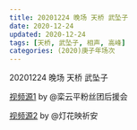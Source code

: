 ```yaml
---
title: 20201224 晚场 天桥 武坠子
date: 2020-12-24
updated: 2020-12-24
tags: [天桥, 武坠子, 相声, 高峰] 
categories: (2020)庚子年场次 
---
```

20201224 晚场 天桥 武坠子



[视频源1](https://weibo.com/6574451359/JzZM7zjd9) by @栾云平粉丝团后援会

[视频源2](https://weibo.com/1950216183/JzZHX4o5N)  by @灯花映祈安